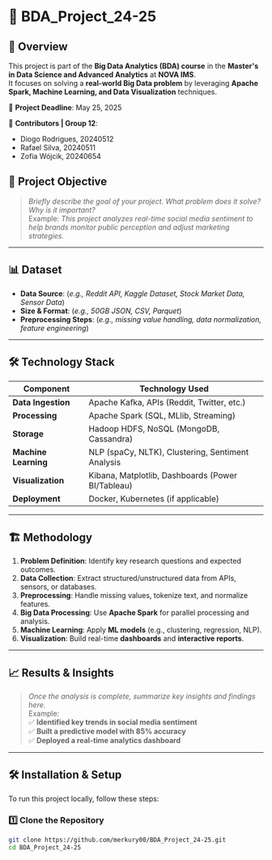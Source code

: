 # 🚀 BDA_Project_24-25

## 📖 Overview

This project is part of the **Big Data Analytics (BDA) course** in the **Master's in Data Science and Advanced Analytics** at **NOVA IMS**.  
It focuses on solving a **real-world Big Data problem** by leveraging **Apache Spark, Machine Learning, and Data Visualization** techniques.  

📅 **Project Deadline**: May 25, 2025  

👥 **Contributors | Group 12**:  
- Diogo Rodrigues, 20240512  
- Rafael Silva, 20240511  
- Zofia Wójcik, 20240654  

## 🎯 **Project Objective**
> _Briefly describe the goal of your project. What problem does it solve? Why is it important?_  
Example: _This project analyzes real-time social media sentiment to help brands monitor public perception and adjust marketing strategies._

---

## 📊 **Dataset**
- **Data Source**: (_e.g., Reddit API, Kaggle Dataset, Stock Market Data, Sensor Data_)  
- **Size & Format**: (_e.g., 50GB JSON, CSV, Parquet_)  
- **Preprocessing Steps**: (_e.g., missing value handling, data normalization, feature engineering_)  

---

## 🛠 **Technology Stack**
| Component          | Technology Used |
|-------------------|----------------|
| **Data Ingestion** | Apache Kafka, APIs (Reddit, Twitter, etc.) |
| **Processing**     | Apache Spark (SQL, MLlib, Streaming) |
| **Storage**       | Hadoop HDFS, NoSQL (MongoDB, Cassandra) |
| **Machine Learning** | NLP (spaCy, NLTK), Clustering, Sentiment Analysis |
| **Visualization** | Kibana, Matplotlib, Dashboards (Power BI/Tableau) |
| **Deployment** | Docker, Kubernetes (if applicable) |

---

## 🏗 **Methodology**
1. **Problem Definition**: Identify key research questions and expected outcomes.  
2. **Data Collection**: Extract structured/unstructured data from APIs, sensors, or databases.  
3. **Preprocessing**: Handle missing values, tokenize text, and normalize features.  
4. **Big Data Processing**: Use **Apache Spark** for parallel processing and analysis.  
5. **Machine Learning**: Apply **ML models** (e.g., clustering, regression, NLP).  
6. **Visualization**: Build real-time **dashboards** and **interactive reports**.  

---

## 📈 **Results & Insights**
> _Once the analysis is complete, summarize key insights and findings here._  
Example:  
✅ **Identified key trends in social media sentiment**  
✅ **Built a predictive model with 85% accuracy**  
✅ **Deployed a real-time analytics dashboard**  

---

## 🛠 **Installation & Setup**
To run this project locally, follow these steps:

### 1️⃣ Clone the Repository
```bash
git clone https://github.com/merkury00/BDA_Project_24-25.git
cd BDA_Project_24-25
